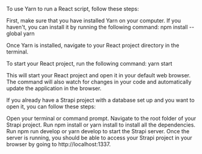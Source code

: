 To use Yarn to run a React script, follow these steps:

First, make sure that you have installed Yarn on your computer. If you haven't, you can install it by running the following command:
npm install --global yarn

Once Yarn is installed, navigate to your React project directory in the terminal.

To start your React project, run the following command:
yarn start

This will start your React project and open it in your default web browser. The command will also watch for changes in your code and automatically update the application in the browser.

If you already have a Strapi project with a database set up and you want to open it, you can follow these steps:

Open your terminal or command prompt.
Navigate to the root folder of your Strapi project.
Run npm install or yarn install to install all the dependencies.
Run npm run develop or yarn develop to start the Strapi server.
Once the server is running, you should be able to access your Strapi project in your browser by going to http://localhost:1337.